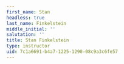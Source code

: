 ```yaml
---
first_name: Stan
headless: true
last_name: Finkelstein
middle_initial: ''
salutation: ''
title: Stan Finkelstein
type: instructor
uid: 7c1a6691-b4a7-1225-1290-08c9a3c6fe57
---
```

